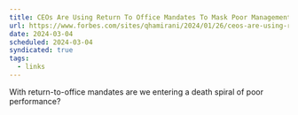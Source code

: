 ```yaml
---
title: CEOs Are Using Return To Office Mandates To Mask Poor Management
url: https://www.forbes.com/sites/qhamirani/2024/01/26/ceos-are-using-return-to-office-mandates-to-mask-poor-management/
date: 2024-03-04
scheduled: 2024-03-04
syndicated: true
tags:
  - links
---
```


With return-to-office mandates are we entering a death spiral of poor performance?
